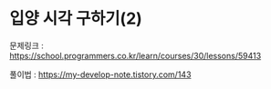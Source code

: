 # 입양 시각 구하기(2)

문제링크 : https://school.programmers.co.kr/learn/courses/30/lessons/59413

풀이법 : https://my-develop-note.tistory.com/143